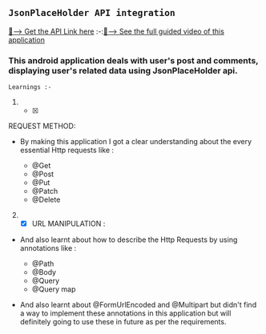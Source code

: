 ## ` JsonPlaceHolder API integration `
[🔗--> Get the API Link here](https://jsonplaceholder.typicode.com/) :-:[🔗--> See the full guided video of this application](https://jsonplaceholder.typicode.com/)

### This android application deals with user's post and comments, displaying user's related data using JsonPlaceHolder api.

```Learnings :-```



1. - [x] 
REQUEST METHOD:
- By making this application I got a clear understanding about the every essential Http requests like :

   - @Get
   - @Post
   - @Put
   - @Patch
   - @Delete



2. - [x] URL MANIPULATION : 

- And also learnt about how to describe the Http Requests by using annotations like :

   - @Path
   - @Body
   - @Query
   - @Query map

- And also learnt about @FormUrlEncoded and @Multipart but didn't find a way to implement these annotations in this application but will definitely going to use these in future as per the requirements.
